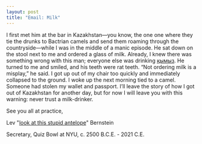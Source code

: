 ```yaml
---
layout: post
title: "Email: Milk"
---
```


I first met him at the bar in Kazakhstan—you know, the one one where they tie the drunks to Bactrian camels and send them roaming through the countryside—while I was in the middle of a manic episode. He sat down on the stool next to me and ordered a glass of milk. Already, I knew there was something wrong with this man; everyone else was drinking [қымыз](https://en.wikipedia.org/wiki/Kumis). He turned to me and smiled, and his teeth were rat teeth. “Not ordering milk is a misplay,” he said. I got up out of my chair too quickly and immediately collapsed to the ground. I woke up the next morning tied to a camel. Someone had stolen my wallet and passport. I’ll leave the story of how I got out of Kazakhstan for another day, but for now I will leave you with this warning: never trust a milk-drinker.


See you all at practice,

Lev "[look at this stupid antelope](https://www.cms.int/saiga/sites/default/files/news_featured_image/saiga_antelope_andrey_giljov_wikipedia_wc.jpg)" Bernstein

Secretary, Quiz Bowl at NYU, c. 2500 B.C.E. - 2021 C.E.